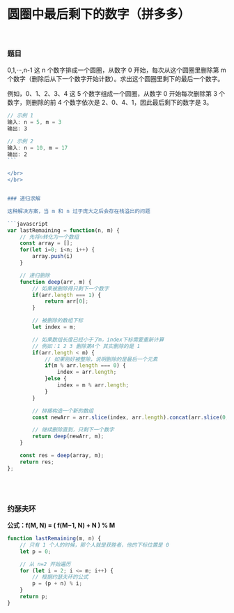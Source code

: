 # 圆圈中最后剩下的数字（拼多多）

</br>

### 题目

0,1,···,n-1 这 n 个数字排成一个圆圈，从数字 0 开始，每次从这个圆圈里删除第 m 个数字（删除后从下一个数字开始计数）。求出这个圆圈里剩下的最后一个数字。

例如，0、1、2、3、4 这 5 个数字组成一个圆圈，从数字 0 开始每次删除第 3 个数字，则删除的前 4 个数字依次是 2、0、4、1，因此最后剩下的数字是 3。

```javascript
// 示例 1
输入: n = 5, m = 3
输出: 3

// 示例 2
输入: n = 10, m = 17
输出: 2
``` 

</br>
</br>


### 递归求解

这种解决方案，当 m 和 n 过于庞大之后会存在栈溢出的问题

```javascript
var lastRemaining = function(n, m) {
    // 先将n转化为一个数组
    const array = [];
    for(let i=0; i<n; i++) {
        array.push(i)
    }

    // 递归删除
    function deep(arr, m) {
        // 如果被删除得只剩下一个数字
        if(arr.length === 1) {
            return arr[0];
        }

        // 被删除的数组下标
        let index = m;

        // 如果数组长度已经小于了m，index下标需要重新计算
        // 例如：1 2 3 删除第4个 其实删除的是 1
        if(arr.length < m) {
            // 如果刚好被整除，说明删除的是最后一个元素
            if(m % arr.length === 0) {
                index = arr.length;
            }else {
                index = m % arr.length;
            }
        }

        // 拼接构造一个新的数组
        const newArr = arr.slice(index, arr.length).concat(arr.slice(0, index-1));

        // 继续删除直到，只剩下一个数字
        return deep(newArr, m);
    }

    const res = deep(array, m);
    return res;
};
```

</br>
</br>

### 约瑟夫环

**公式：f(M, N) = ( f(M−1, N) + N ) % M**

```javascript
function lastRemaining(m, n) {
    // 只有 1 个人的时候，那个人就是获胜者，他的下标位置是 0
    let p = 0;

    // 从 n=2 开始遍历
    for (let i = 2; i <= m; i++) {
        // 根据约瑟夫环的公式
        p = (p + n) % i;
    }
    return p;
}
```

</br>
</br>
